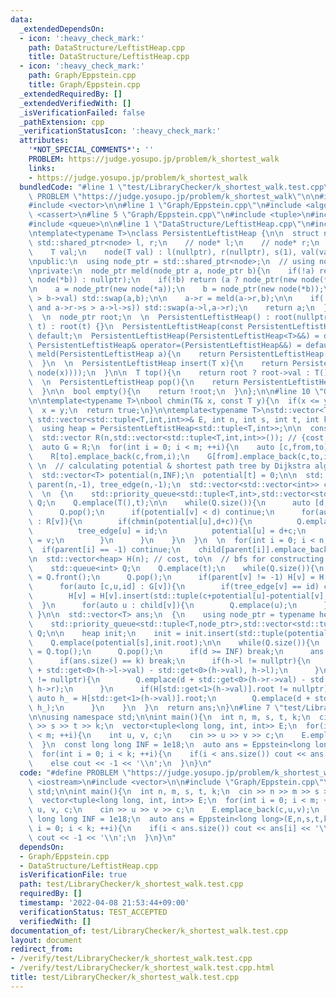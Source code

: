 ```yaml
---
data:
  _extendedDependsOn:
  - icon: ':heavy_check_mark:'
    path: DataStructure/LeftistHeap.cpp
    title: DataStructure/LeftistHeap.cpp
  - icon: ':heavy_check_mark:'
    path: Graph/Eppstein.cpp
    title: Graph/Eppstein.cpp
  _extendedRequiredBy: []
  _extendedVerifiedWith: []
  _isVerificationFailed: false
  _pathExtension: cpp
  _verificationStatusIcon: ':heavy_check_mark:'
  attributes:
    '*NOT_SPECIAL_COMMENTS*': ''
    PROBLEM: https://judge.yosupo.jp/problem/k_shortest_walk
    links:
    - https://judge.yosupo.jp/problem/k_shortest_walk
  bundledCode: "#line 1 \"test/LibraryChecker/k_shortest_walk.test.cpp\"\n#define\
    \ PROBLEM \"https://judge.yosupo.jp/problem/k_shortest_walk\"\n\n#include <iostream>\n\
    #include <vector>\n\n#line 1 \"Graph/Eppstein.cpp\"\n#include <algorithm>\n#include\
    \ <cassert>\n#line 5 \"Graph/Eppstein.cpp\"\n#include <tuple>\n#include <utility>\n\
    #include <queue>\n\n#line 1 \"DataStructure/LeftistHeap.cpp\"\n#include <memory>\n\
    \ntemplate<typename T>\nclass PersistentLeftistHeap {\n\n  struct node {\n   \
    \ std::shared_ptr<node> l, r;\n    // node* l;\n    // node* r;\n    int s;\n\
    \    T val;\n    node(T val) : l(nullptr), r(nullptr), s(1), val(val) {}\n  };\n\
    \npublic:\n  using node_ptr = std::shared_ptr<node>;\n  // using node_ptr = node*;\n\
    \nprivate:\n  node_ptr meld(node_ptr a, node_ptr b){\n    if(!a) return (b ? node_ptr(new\
    \ node(*b)) : nullptr);\n    if(!b) return (a ? node_ptr(new node(*a)) : nullptr);\n\
    \n    a = node_ptr(new node(*a));\n    b = node_ptr(new node(*b));\n\n    if(a->val\
    \ > b->val) std::swap(a,b);\n\n    a->r = meld(a->r,b);\n\n    if(!(a->l) or (!(a->r)\
    \ and a->r->s > a->l->s)) std::swap(a->l,a->r);\n    return a;\n  }\n\n  \npublic:\n\
    \  \n  node_ptr root;\n  \n  PersistentLeftistHeap() : root(nullptr) {}\n  PersistentLeftistHeap(node_ptr\
    \ t) : root(t) {}\n  PersistentLeftistHeap(const PersistentLeftistHeap<T>&) =\
    \ default;\n  PersistentLeftistHeap(PersistentLeftistHeap<T>&&) = default;\n \
    \ PersistentLeftistHeap& operator=(PersistentLeftistHeap&&) = default;\n\n  PersistentLeftistHeap\
    \ meld(PersistentLeftistHeap a){\n    return PersistentLeftistHeap(meld(root,a.root));\n\
    \  }\n  \n  PersistentLeftistHeap insert(T x){\n    return PersistentLeftistHeap(meld(root,node_ptr(new\
    \ node(x))));\n  }\n\n  T top(){\n    return root ? root->val : T();\n  }\n  \n\
    \  \n  PersistentLeftistHeap pop(){\n    return PersistentLeftistHeap(meld(root->l,root->r));\n\
    \  }\n\n  bool empty(){\n    return !root;\n  }\n};\n\n#line 10 \"Graph/Eppstein.cpp\"\
    \n\ntemplate<typename T>\nbool chmin(T& x, const T y){\n  if(x <= y) return false;\n\
    \  x = y;\n  return true;\n}\n\ntemplate<typename T>\nstd::vector<T> Eppstein(const\
    \ std::vector<std::tuple<T,int,int>>& E, int n, int s, int t, int k, T INF){\n\
    \  using heap = PersistentLeftistHeap<std::tuple<T,int>>;\n\n  const int m = E.size();\n\
    \  std::vector R(n,std::vector<std::tuple<T,int,int>>()); // {cost,to,edge_id}\n\
    \  auto G = R;\n  for(int i = 0; i < m; ++i){\n    auto [c,from,to] = E[i];\n\
    \    R[to].emplace_back(c,from,i);\n    G[from].emplace_back(c,to,i);\n  }\n \
    \ \n  // calculating potential & shortest path tree by Dijkstra algorithm\n\n\
    \  std::vector<T> potential(n,INF);\n  potential[t] = 0;\n\n  std::vector<int>\
    \ parent(n,-1), tree_edge(n,-1);\n  std::vector<std::vector<int>> child(n);\n\
    \  \n  {\n    std::priority_queue<std::tuple<T,int>,std::vector<std::tuple<T,int>>,std::greater<>>\
    \ Q;\n    Q.emplace(T(),t);\n\n    while(Q.size()){\n      auto [d,v] = Q.top();\n\
    \      Q.pop();\n      if(potential[v] < d) continue;\n      for(auto [c,u,id]\
    \ : R[v]){\n        if(chmin(potential[u],d+c)){\n          Q.emplace(d+c,u);\n\
    \          tree_edge[u] = id;\n          potential[u] = d+c;\n          parent[u]\
    \ = v;\n        }\n      }\n    }\n  }\n  \n  for(int i = 0; i < n; ++i){\n  \
    \  if(parent[i] == -1) continue;\n    child[parent[i]].emplace_back(i);\n  }\n\
    \n  std::vector<heap> H(n); // cost, to\n  // bfs for constructing H_g\n  {\n\
    \    std::queue<int> Q;\n    Q.emplace(t);\n    while(Q.size()){\n      auto v\
    \ = Q.front();\n      Q.pop();\n      if(parent[v] != -1) H[v] = H[v].meld(H[parent[v]]);\n\
    \      for(auto [c,u,id] : G[v]){\n        if(tree_edge[v] == id) continue;\n\
    \        H[v] = H[v].insert(std::tuple(c+potential[u]-potential[v],u));\n    \
    \  }\n      for(auto u : child[v]){\n        Q.emplace(u);\n      }\n    }\n \
    \ }\n\n  std::vector<T> ans;\n  {\n    using node_ptr = typename heap::node_ptr;\n\
    \    std::priority_queue<std::tuple<T,node_ptr>,std::vector<std::tuple<T,node_ptr>>,std::greater<>>\
    \ Q;\n\n    heap init;\n    init = init.insert(std::tuple(potential[s],s));\n\n\
    \    Q.emplace(potential[s],init.root);\n\n    while(Q.size()){\n      auto [d,h]\
    \ = Q.top();\n      Q.pop();\n      if(d >= INF) break;\n      ans.emplace_back(d);\n\
    \      if(ans.size() == k) break;\n      if(h->l != nullptr){\n        Q.emplace(d\
    \ + std::get<0>(h->l->val) - std::get<0>(h->val), h->l);\n      }\n      if(h->r\
    \ != nullptr){\n        Q.emplace(d + std::get<0>(h->r->val) - std::get<0>(h->val),\
    \ h->r);\n      }\n      if(H[std::get<1>(h->val)].root != nullptr){\n       \
    \ auto h_ = H[std::get<1>(h->val)].root;\n        Q.emplace(d + std::get<0>(h_->val),\
    \ h_);\n      }\n    }\n  }\n  return ans;\n}\n#line 7 \"test/LibraryChecker/k_shortest_walk.test.cpp\"\
    \n\nusing namespace std;\n\nint main(){\n  int n, m, s, t, k;\n  cin >> n >> m\
    \ >> s >> t >> k;\n  vector<tuple<long long, int, int>> E;\n  for(int i = 0; i\
    \ < m; ++i){\n    int u, v, c;\n    cin >> u >> v >> c;\n    E.emplace_back(c,u,v);\n\
    \  }\n  const long long INF = 1e18;\n  auto ans = Eppstein<long long>(E,n,s,t,k,INF);\n\
    \  for(int i = 0; i < k; ++i){\n    if(i < ans.size()) cout << ans[i] << '\\n';\n\
    \    else cout << -1 << '\\n';\n  }\n}\n"
  code: "#define PROBLEM \"https://judge.yosupo.jp/problem/k_shortest_walk\"\n\n#include\
    \ <iostream>\n#include <vector>\n\n#include \"Graph/Eppstein.cpp\"\n\nusing namespace\
    \ std;\n\nint main(){\n  int n, m, s, t, k;\n  cin >> n >> m >> s >> t >> k;\n\
    \  vector<tuple<long long, int, int>> E;\n  for(int i = 0; i < m; ++i){\n    int\
    \ u, v, c;\n    cin >> u >> v >> c;\n    E.emplace_back(c,u,v);\n  }\n  const\
    \ long long INF = 1e18;\n  auto ans = Eppstein<long long>(E,n,s,t,k,INF);\n  for(int\
    \ i = 0; i < k; ++i){\n    if(i < ans.size()) cout << ans[i] << '\\n';\n    else\
    \ cout << -1 << '\\n';\n  }\n}\n"
  dependsOn:
  - Graph/Eppstein.cpp
  - DataStructure/LeftistHeap.cpp
  isVerificationFile: true
  path: test/LibraryChecker/k_shortest_walk.test.cpp
  requiredBy: []
  timestamp: '2022-04-08 21:53:44+09:00'
  verificationStatus: TEST_ACCEPTED
  verifiedWith: []
documentation_of: test/LibraryChecker/k_shortest_walk.test.cpp
layout: document
redirect_from:
- /verify/test/LibraryChecker/k_shortest_walk.test.cpp
- /verify/test/LibraryChecker/k_shortest_walk.test.cpp.html
title: test/LibraryChecker/k_shortest_walk.test.cpp
---
```

